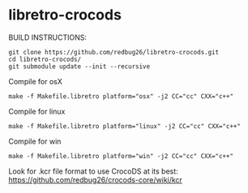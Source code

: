 # libretro-crocods


BUILD INSTRUCTIONS:

``` 
git clone https://github.com/redbug26/libretro-crocods.git
cd libretro-crocods/
git submodule update --init --recursive
``` 

Compile for osX
``` 
make -f Makefile.libretro platform="osx" -j2 CC="cc" CXX="c++"
```

Compile for linux
``` 
make -f Makefile.libretro platform="linux" -j2 CC="cc" CXX="c++"
```

Compile for win
``` 
make -f Makefile.libretro platform="win" -j2 CC="cc" CXX="c++"
```


Look for .kcr file format to use CrocoDS at its best: https://github.com/redbug26/crocods-core/wiki/kcr
